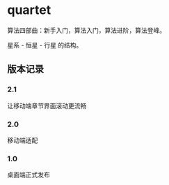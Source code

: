 # quartet

算法四部曲：新手入门，算法入门，算法进阶，算法登峰。

星系 - 恒星 - 行星 的结构。

## 版本记录

### 2.1

让移动端章节界面滚动更流畅

### 2.0

移动端适配

### 1.0

桌面端正式发布